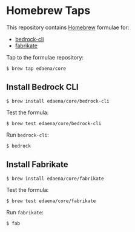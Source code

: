 # Homebrew Taps
This repository contains [Homebrew](https://brew.sh/) formulae for:
- [bedrock-cli](https://github.com/microsoft/bedrock-cli)
- [fabrikate](https://github.com/microsoft/fabrikate)

Tap to the formulae repository:
```
$ brew tap edaena/core
```

## Install Bedrock CLI

```
$ brew install edaena/core/bedrock-cli
```

Test the formula:
```
$ brew test edaena/core/bedrock-cli
```

Run `bedrock-cli`:
```
$ bedrock
```

## Install Fabrikate

```
$ brew install edaena/core/fabrikate
```

Test the formula:
```
$ brew test edaena/core/fabrikate
```

Run `fabrikate`:
```
$ fab
```
